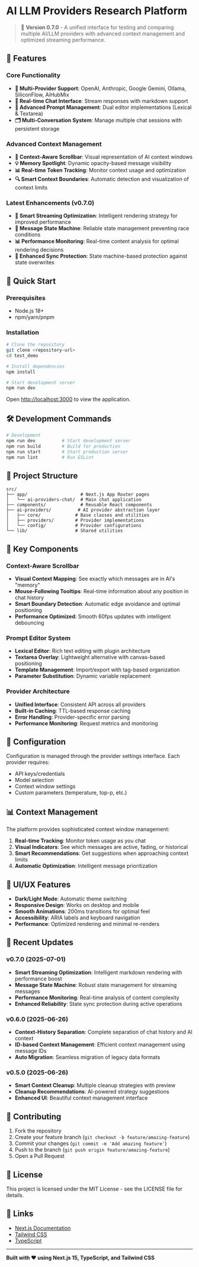 # AI LLM Providers Research Platform

> 🚀 **Version 0.7.0** - A unified interface for testing and comparing multiple AI/LLM providers with advanced context management and optimized streaming performance.

## 🌟 Features

### Core Functionality
- **🤖 Multi-Provider Support**: OpenAI, Anthropic, Google Gemini, Ollama, SiliconFlow, AiHubMix
- **💬 Real-time Chat Interface**: Stream responses with markdown support
- **📝 Advanced Prompt Management**: Dual editor implementations (Lexical & Textarea)
- **🗂️ Multi-Conversation System**: Manage multiple chat sessions with persistent storage

### Advanced Context Management
- **🎯 Context-Aware Scrollbar**: Visual representation of AI context windows
- **💡 Memory Spotlight**: Dynamic opacity-based message visibility
- **📊 Real-time Token Tracking**: Monitor context usage and optimization
- **🔍 Smart Context Boundaries**: Automatic detection and visualization of context limits

### Latest Enhancements (v0.7.0)
- **🚀 Smart Streaming Optimization**: Intelligent rendering strategy for improved performance
- **🎯 Message State Machine**: Reliable state management preventing race conditions
- **📊 Performance Monitoring**: Real-time content analysis for optimal rendering decisions
- **🔄 Enhanced Sync Protection**: State machine-based protection against state overwrites

## 🚀 Quick Start

### Prerequisites
- Node.js 18+ 
- npm/yarn/pnpm

### Installation
```bash
# Clone the repository
git clone <repository-url>
cd test_demo

# Install dependencies
npm install

# Start development server
npm run dev
```

Open [http://localhost:3000](http://localhost:3000) to view the application.

## 🛠️ Development Commands

```bash
# Development
npm run dev          # Start development server
npm run build        # Build for production
npm run start        # Start production server
npm run lint         # Run ESLint
```

## 📁 Project Structure

```
src/
├── app/                    # Next.js App Router pages
│   └── ai-providers-chat/  # Main chat application
├── components/             # Reusable React components
├── ai-providers/          # AI provider abstraction layer
│   ├── core/             # Base classes and utilities
│   ├── providers/        # Provider implementations
│   └── config/           # Provider configurations
└── lib/                  # Shared utilities
```

## 🎯 Key Components

### Context-Aware Scrollbar
- **Visual Context Mapping**: See exactly which messages are in AI's "memory"
- **Mouse-Following Tooltips**: Real-time information about any position in chat history
- **Smart Boundary Detection**: Automatic edge avoidance and optimal positioning
- **Performance Optimized**: Smooth 60fps updates with intelligent debouncing

### Prompt Editor System
- **Lexical Editor**: Rich text editing with plugin architecture
- **Textarea Overlay**: Lightweight alternative with canvas-based positioning
- **Template Management**: Import/export with tag-based organization
- **Parameter Substitution**: Dynamic variable replacement

### Provider Architecture
- **Unified Interface**: Consistent API across all providers
- **Built-in Caching**: TTL-based response caching
- **Error Handling**: Provider-specific error parsing
- **Performance Monitoring**: Request metrics and monitoring

## 🔧 Configuration

Configuration is managed through the provider settings interface. Each provider requires:
- API keys/credentials
- Model selection
- Context window settings
- Custom parameters (temperature, top-p, etc.)

## 📊 Context Management

The platform provides sophisticated context window management:

1. **Real-time Tracking**: Monitor token usage as you chat
2. **Visual Indicators**: See which messages are active, fading, or historical
3. **Smart Recommendations**: Get suggestions when approaching context limits
4. **Automatic Optimization**: Intelligent message prioritization

## 🎨 UI/UX Features

- **Dark/Light Mode**: Automatic theme switching
- **Responsive Design**: Works on desktop and mobile
- **Smooth Animations**: 200ms transitions for optimal feel
- **Accessibility**: ARIA labels and keyboard navigation
- **Performance**: Optimized rendering and minimal re-renders

## 🧪 Recent Updates

### v0.7.0 (2025-07-01)
- **Smart Streaming Optimization**: Intelligent markdown rendering with performance boost
- **Message State Machine**: Robust state management for streaming messages
- **Performance Monitoring**: Real-time analysis of content complexity
- **Enhanced Reliability**: State sync protection during active operations

### v0.6.0 (2025-06-26)
- **Context-History Separation**: Complete separation of chat history and AI context
- **ID-based Context Management**: Efficient context management using message IDs
- **Auto Migration**: Seamless migration of legacy data formats

### v0.5.0 (2025-06-26)
- **Smart Context Cleanup**: Multiple cleanup strategies with preview
- **Cleanup Recommendations**: AI-powered strategy suggestions
- **Enhanced UI**: Beautiful context management interface

## 🤝 Contributing

1. Fork the repository
2. Create your feature branch (`git checkout -b feature/amazing-feature`)
3. Commit your changes (`git commit -m 'Add amazing feature'`)
4. Push to the branch (`git push origin feature/amazing-feature`)
5. Open a Pull Request

## 📝 License

This project is licensed under the MIT License - see the LICENSE file for details.

## 🔗 Links

- [Next.js Documentation](https://nextjs.org/docs)
- [Tailwind CSS](https://tailwindcss.com/docs)
- [TypeScript](https://www.typescriptlang.org/docs)

---

**Built with ❤️ using Next.js 15, TypeScript, and Tailwind CSS**